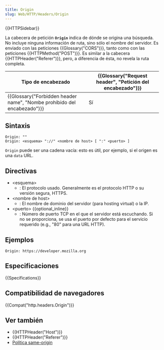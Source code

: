 ```yaml
---
title: Origin
slug: Web/HTTP/Headers/Origin
---
```


{{HTTPSidebar}}

La cabecera de petición **`Origin`** indica de dónde se origina una búsqueda. No incluye ninguna información de ruta, sino sólo el nombre del servidor. Es enviado con las peticiones {{Glossary("CORS")}}, tanto como con las peticiones {{HTTPMethod("POST")}}. Es similar a la cabecera {{HTTPHeader("Referer")}}, pero, a diferencia de ésta, no revela la ruta completa.

| Tipo de encabezado                                                                               | {{Glossary("Request header", "Petición del encabezado")}} |
| ------------------------------------------------------------------------------------------------ | ---------------------------------------------------------------------------- |
| {{Glossary("Forbidden header name", "Nombe prohibido del encabezado")}} | Sí                                                                           |

## Sintaxis

```
Origin: ""
Origin: <esquema> "://" <nombre de host> [ ":" <puerto> ]
```

`Origin` puede ser una cadena vacía: esto es útil, por ejemplo, si el origen es una `data` URL.

## Directivas

- \<esquema>
  - : El protocolo usado. Generalmente es el protocolo HTTP o su versión segura, HTTPS.
- \<nombre de host>
  - : El nombre de dominio del servidor (para hosting virtual) o la IP.
- \<puerto> {{optional_inline}}
  - : Número de puerto TCP en el que el servidor está escuchando. Si no se proporciona, se usa el puerto por defecto para el servicio requerido (e.g., "80" para una URL HTTP).

## Ejemplos

```
Origin: https://developer.mozilla.org
```

## Especificaciones

{{Specifications}}

## Compatibilidad de navegadores

{{Compat("http.headers.Origin")}}

## Ver también

- {{HTTPHeader("Host")}}
- {{HTTPHeader("Referer")}}
- [Política same-origin](/es/docs/Web/Security/Same-origin_policy)
